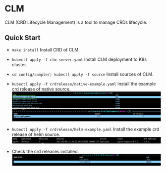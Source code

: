# CLM
CLM (CRD Lifecycle Management) is a tool to manage CRDs lifecycle.

## Quick Start
* `make install` Install CRD of CLM.

* `kubectl apply -f clm-server.yaml` Install CLM deployment to K8s cluster.

* `cd config/sample/; kubectl apply -f source` Install sources of CLM.

* `kubectl apply -f crdrelease/native-example.yaml` Install the example crd release of native source.
![crd](images/crd.jpg) 
![nginx](images/nginx-deploy.jpg)

* `kubectl apply -f crdrelease/helm-example.yaml` Install the example crd release of helm source.
![helm](images/helm.jpg)

* Check the crd releases installed.
![crdreleases](images/crdreleases.jpg)
